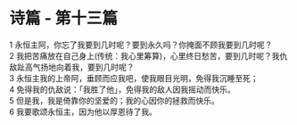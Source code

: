 # 诗篇 - 第十三篇
  
 1 永恒主阿，你忘了我要到几时呢？要到永久吗？你掩面不顾我要到几时呢？  
 2 我把苦痛放在自己身上(传统：我心里筹算)，心里终日愁苦，要到几时呢？我仇敌趾高气扬地向着我，要到几时呢？  
 3 永恒主我的上帝阿，垂顾而应我吧，使我眼目光明，免得我沉睡至死；  
 4 免得我的仇敌说：「我胜了他」，免得我的敌人因我摇动而快乐。  
 5 但是我，我是倚靠你的坚爱的；我的心因你的拯救而快乐。  
 6 我要歌颂永恒主，因为他以厚恩待了我。